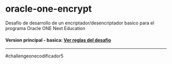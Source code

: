 # oracle-one-encrypt
Desafío de desarrollo de un encriptador/desencriptador basico para el programa Oracle ONE Next Education

#### Version principal - basica: [Ver reglas del desafio](https://github.com/lucianodlf/oracle-one-encrypt/blob/main/REGLAS_DESAFIO.md)

---
#challengeonecodificador5

